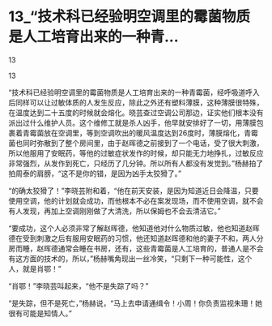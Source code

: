 # 13_“技术科已经验明空调里的霉菌物质是人工培育出来的一种青...

13

13

“技术科已经验明空调里的霉菌物质是人工培育出来的一种青霉菌，经呼吸道呼入后同样可以让过敏体质的人发生反应，除此之外还有塑料薄膜，这种薄膜很特殊，在温度达到二十五度的时候就会熔化。晓芸查过空调公司那边，证实他们根本没有派出过什么维护人员。这个维修工就是杀人凶手，他早就安排好了一切，用薄膜包裹着青霉菌放在空调里，等到空调吹出的暖风温度达到26度时，薄膜熔化，青霉菌也同时弥散到了整个房间里，由于赵晖德之前接到了一个电话，受了很大刺激，所以他服用了安眠药，等他的过敏症状发作的时候，却只能无力地挣扎，过敏反应非常强烈，从发作到死亡，只经历了几分钟。所以所有人都没有发觉到。”杨赫拍了拍周泰的肩膀，“这不是你的错，是因为凶手太狡猾了。”

“的确太狡猾了！”李晓芸附和着，“他在前天安装，是因为知道近日会降温，只要使用空调，他的计划就会成功，而他根本不必在案发现场，而不使用空调，就不会有人发现，再加上空调刚刚做了大清洗，所以保姆也不会去清洁它。”

“要成功，这个人必须非常了解赵晖德，他知道他对什么物质过敏，他也知道赵晖德在受到刺激之后有服用安眠药的习惯，他还知道赵晖德和他的妻子不和，两人分房而睡，赵晖德通常会睡在书房，还有，这些青霉菌是人工培育的，普通人是不会有这方面的技术的，所以，”杨赫嘴角现出一丝冷笑，“只剩下一种可能性，这个人，就是肖鄂！”

“肖鄂！”李晓芸叫起来，“他不是失踪了吗？”

“是失踪，但不是死亡，”杨赫说，“马上去申请通缉令！小周！你负责监视朱珊！她很有可能是知情人。”